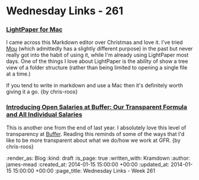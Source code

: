 Wednesday Links - 261
=====================

### [LightPaper for Mac](http://clockworkengine.com/lightpaper-mac/)

I came across this Markdown editor over Christmas and love it. I've tried [Mou](http://mouapp.com/) (which admittedly has a slightly different purpose) in the past but never really got into the habit of using it, while I'm already using LightPaper most days. One of the things I love about LightPaper is the ability of show a tree view of a folder structure (rather than being limited to opening a single file at a time.)

If you tend to write in markdown and use a Mac then it's definitely worth giving it a go. {by chris-roos}

### [Introducing Open Salaries at Buffer: Our Transparent Formula and All Individual Salaries](http://open.bufferapp.com/introducing-open-salaries-at-buffer-including-our-transparent-formula-and-all-individual-salaries/)

This is another one from the end of last year. I absolutely love this level of transparency at [Buffer](http://bufferapp.com/). Reading this reminds of some of the ways that I'd like to be more transparent about what we do/how we work at GFR. {by chris-roos}

:render_as: Blog
:kind: draft
:is_page: true
:written_with: Kramdown
:author: james-mead
:created_at: 2014-01-15 15:00:00 +00:00
:updated_at: 2014-01-15 15:00:00 +00:00
:page_title: Wednesday Links - Week 261
